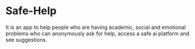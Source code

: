# Safe-Help
It is an app to help people who are having academic, social and emotional problems who can anonymously ask for help, access a safe ai platform and see suggestions.
